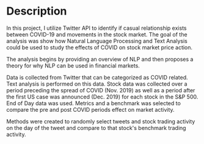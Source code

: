 # Description

In this project, I utilize Twitter API to identify if casual relationship exists between COVID-19 and movements in 
the stock market. The goal of the analysis was show how Natural Language Processing and Text Analysis could be used
to study the effects of COVID on stock market price action.

The analysis begins by providing an overview of NLP and then proposes a theory for why NLP can be used in 
financial markets. 

Data is collected from Twitter that can be categorized as COVID related. Text analysis is performed on this data. 
Stock data was collected over a period preceding the spread of COVID (Nov. 2019) as well as a period after 
the first US case was announced (Dec. 2019) for each stock in the S&P 500. End of Day data was used.
Metrics and a benchmark was selected to compare the pre and post COVID periods effect on market activity.

Methods were created to randomly select tweets and stock trading activity on the day of the tweet and compare 
to that stock's benchmark trading activity.